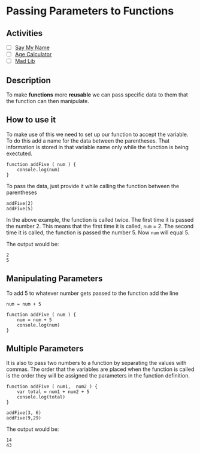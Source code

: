 # Passing Parameters to Functions

## Activities

- [ ] [Say My Name](https://github.com/danleavitt0/codecamp-examples/tree/master/passingParameters/examples/sayMyName)
- [ ] [Age Calculator](https://github.com/danleavitt0/codecamp-examples/tree/master/passingParameters/examples/ageCalculator)
- [ ] [Mad Lib](https://github.com/danleavitt0/codecamp-examples/tree/master/passingParameters/examples/madLib)

## Description

To make **functions** more **reusable** we can pass specific data to them that the function can then manipulate.

## How to use it

To make use of this we need to set up our function to accept the variable. To do this add a 
name for the data between the parentheses. That information is stored in that variable name only while the function is
being exectuted.

```
function addFive ( num ) {
	console.log(num)
}
```

To pass the data, just provide it while calling the function between the parentheses
```
addFive(2)
addFive(5)
```

In the above example, the function is called twice. The first time it is passed the number 2. This means that the first
time it is called, `num` = 2. The second time it is called, the function is passed the number 5. Now `num` will equal 5.

The output would be:
```
2
5
```

## Manipulating Parameters

To add 5 to whatever number gets passed to the function add the line

```
num = num + 5
```
```
function addFive ( num ) {
	num = num + 5
	console.log(num)
}
```
## Multiple Parameters

It is also to pass two numbers to a function by separating the values with commas. The order that the variables are placed when the function is called is the order they will be assigned the parameters in the function definition.

	function addFive ( num1,  num2 ) {
		var total = num1 + num2 + 5
		console.log(total)
	}

	addFive(3, 6)
	addFive(9,29)

The output would be:
```
14
43 
```

